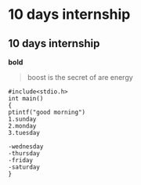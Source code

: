 # 10 days internship
## 10 days internship
**bold**
> boost is the secret of are energy
```
#include<stdio.h>
int main()
{
ptintf("good morning")
1.sunday
2.monday
3.tuesday

-wednesday
-thursday
-friday
-saturday
}
